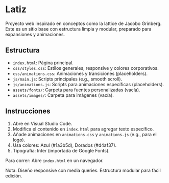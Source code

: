 # Latiz

Proyecto web inspirado en conceptos como la lattice de Jacobo Grinberg. Este es un sitio base con estructura limpia y modular, preparado para expansiones y animaciones.

## Estructura
- `index.html`: Página principal.
- `css/styles.css`: Estilos generales, responsive y colores corporativos.
- `css/animations.css`: Animaciones y transiciones (placeholders).
- `js/main.js`: Scripts principales (e.g., smooth scroll).
- `js/animations.js`: Scripts para animaciones específicas (placeholders).
- `assets/fonts/`: Carpeta para fuentes personalizadas (vacía).
- `assets/images/`: Carpeta para imágenes (vacía).

## Instrucciones
1. Abre en Visual Studio Code.
2. Modifica el contenido en `index.html` para agregar texto específico.
3. Añade animaciones en `animations.css` y `animations.js` (e.g., para el logo).
4. Usa colores: Azul (#1a3b5d), Dorados (#d4af37).
5. Tipografía: Inter (importada de Google Fonts).

Para correr: Abre `index.html` en un navegador.

Nota: Diseño responsive con media queries. Estructura modular para fácil edición.